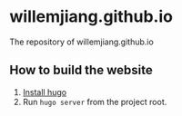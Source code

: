 # willemjiang.github.io
The repository of willemjiang.github.io

## How to build the website
1. [Install hugo](https://gohugo.io/getting-started/installing/)
2. Run `hugo server` from the project root.
